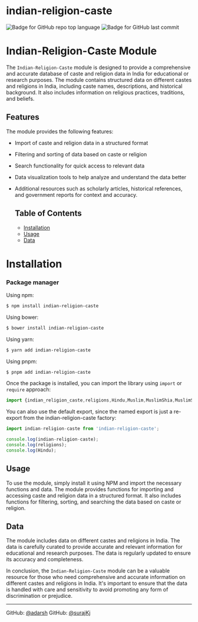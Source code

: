 # indian-religion-caste

  ![Badge for GitHub repo top language](https://img.shields.io/github/languages/top/connietran-dev/readme-generator?style=flat&logo=appveyor) ![Badge for GitHub last commit](https://img.shields.io/github/last-commit/adarsht0001/indian-religion-caste?style=flat&logo=appveyor)
  
  
# Indian-Religion-Caste Module

The `Indian-Religion-Caste` module is designed to provide a comprehensive and accurate database of caste and religion data in India for educational or research purposes. The module contains structured data on different castes and religions in India, including caste names, descriptions, and historical background. It also includes information on religious practices, traditions, and beliefs.


## Features
The module provides the following features:
- Import of caste and religion data in a structured format
- Filtering and sorting of data based on caste or religion
- Search functionality for quick access to relevant data
- Data visualization tools to help analyze and understand the data better
- Additional resources such as scholarly articles, historical references, and government reports for context and accuracy.

  ## Table of Contents
  * [Installation](#installation)
  * [Usage](#usage)
  * [Data](#data)

  
# Installation
### Package manager

Using npm:

```bash
$ npm install indian-religion-caste
```

Using bower:

```bash
$ bower install indian-religion-caste
```

Using yarn:

```bash
$ yarn add indian-religion-caste
```

Using pnpm:

```bash
$ pnpm add indian-religion-caste
```

Once the package is installed, you can import the library using `import` or `require` approach:

```js
import {indian_religion_caste,religions,Hindu,Muslim,MuslimShia,MuslimSunni,Christian,Sikh,JainAll,JainDigambar,JainShwetambar,Parsi,Buddhist,Jewish,InterReligion,NoReligiousBelief} from 'indian-religion-caste';
```

You can also use the default export, since the named export is just a re-export from the indian-religion-caste factory:

```js
import indian-religion-caste from 'indian-religion-caste';

console.log(indian-religion-caste);
console.log(religions);
console.log(Hindu);

````

## Usage
To use the module, simply install it using NPM and import the necessary functions and data. The module provides functions for importing and accessing caste and religion data in a structured format. It also includes functions for filtering, sorting, and searching the data based on caste or religion.

## Data
The module includes data on different castes and religions in India. The data is carefully curated to provide accurate and relevant information for educational and research purposes. The data is regularly updated to ensure its accuracy and completeness.

In conclusion, the `Indian-Religion-Caste` module can be a valuable resource for those who need comprehensive and accurate information on different castes and religions in India. It's important to ensure that the data is handled with care and sensitivity to avoid promoting any form of discrimination or prejudice.
  
---
 
 GitHub: [@adarsh](https://github.com/adarsht0001)
 GitHub: [@surajKj](https://github.com/srj-kj)
  
